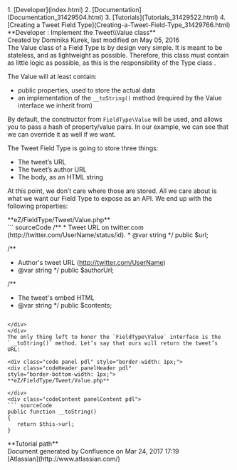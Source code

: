 <div id="page">
<div id="main" class="aui-page-panel">
<div id="main-header">
<div id="breadcrumb-section">
1.  [Developer](index.html)
2.  [Documentation](Documentation_31429504.html)
3.  [Tutorials](Tutorials_31429522.html)
4.  [Creating a Tweet Field Type](Creating-a-Tweet-Field-Type_31429766.html)

</div>
**Developer : Implement the Tweet\\Value class**

</div>
<div id="content" class="view">
<div class="page-metadata">
Created by Dominika Kurek, last modified on May 05, 2016

</div>
<div id="main-content" class="wiki-content group">
<div class="contentLayout2">
<div class="columnLayout two-right-sidebar"
data-layout="two-right-sidebar">
<div class="cell normal" data-type="normal">
<div class="innerCell">
The Value class of a Field Type is by design very simple. It is meant to be stateless, and as lightweight as possible. Therefore, this class must contain as little logic as possible, as this is the responsibility of the Type class .

The Value will at least contain:

-   public properties, used to store the actual data 
-   an implementation of the `__toString()` method (required by the Value interface we inherit from)

By default, the constructor from `FieldType\Value` will be used, and allows you to pass a hash of property/value pairs. In our example, we can see that we can override it as well if we want.

The Tweet Field Type is going to store three things:

-   The tweet’s URL
-   The tweet’s author URL
-   The body, as an HTML string  

At this point, we don’t care where those are stored. All we care about is what we want our Field Type to expose as an API. We end up with the following properties:

<div class="code panel pdl" style="border-width: 1px;">
<div class="codeHeader panelHeader pdl"
style="border-bottom-width: 1px;">
**eZ/FieldType/Tweet/Value.php**

</div>
<div class="codeContent panelContent pdl">
``` sourceCode
/**
* Tweet URL on twitter.com (http://twitter.com/UserName/status/id).
* @var string
*/
public $url;


/**
* Author's tweet URL (http://twitter.com/UserName)
* @var string
*/
public $authorUrl;


/**
* The tweet's embed HTML
* @var string
*/
public $contents;
```

</div>
</div>
The only thing left to honor the `FieldType\Value` interface is the `__toString()` method. Let’s say that ours will return the tweet’s URL:

<div class="code panel pdl" style="border-width: 1px;">
<div class="codeHeader panelHeader pdl"
style="border-bottom-width: 1px;">
**eZ/FieldType/Tweet/Value.php**

</div>
<div class="codeContent panelContent pdl">
``` sourceCode
public function __toString()
{
   return $this->url;
}
```

</div>
</div>
</div>
</div>
<div class="cell aside" data-type="aside">
<div class="innerCell">
<div class="panel" style="border-width: 1px;">
<div class="panelHeader" style="border-bottom-width: 1px;">
**Tutorial path**

</div>
<div class="panelContent">
<div class="plugin_pagetree">
</div>
</div>
</div>
</div>
</div>
</div>
</div>
</div>
</div>
</div>
<div id="footer" role="contentinfo">
<div class="section footer-body">
Document generated by Confluence on Mar 24, 2017 17:19

<div id="footer-logo">
[Atlassian](http://www.atlassian.com/)

</div>
</div>
</div>
</div>

